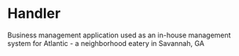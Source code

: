 # Handler
Business management application used as an in-house management system for Atlantic - a neighborhood eatery in Savannah, GA
